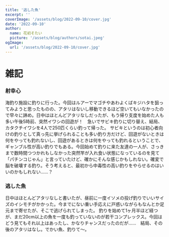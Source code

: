 ```yaml
---
title: '逃した魚'
excerpt: ''
coverImage: '/assets/blog/2022-09-10/cover.jpg'
date: '2022-09-10'
author:
  name: 花初そたい
  picture: '/assets/blog/authors/sotai.jpeg'
ogImage:
  url: '/assets/blog/2022-09-10/cover.jpg'
---
```

# 雑記

### 射幸心
海釣り施設に釣りに行った。今回はルアーでマゴチやあわよくばキジハタを狙ってみようと思ったものの、アタリはないし移動できるほど空いてもいなかったので早々に諦め。日中はほとんどアタリなしだったが、もう帰り支度を始めた人も多い午後5時前、突然イワシの回遊が！　急いでサビキ釣りに切り替え、結局、カタクチイワシを4人で250匹くらい釣って帰った。
サビキというのは初心者向けの釣りとして真っ先に挙げられることも多い釣り方だけど、回遊がないときは何をやっても釣れないし、回遊があるときは何をやっても釣れるということで、ギャンブル性が高い釣りでもある。今回始めて釣りに来た友達の一人が、さっきまで数時間つつかれもしなかった突然竿が入れ食い状態になっているのを見て「パチンコじゃん」と言っていたけど、確かにそんな感じかもしれない。確変で脳を破壊する釣り。そう考えると、最初から中毒性の高い釣りをやらせるのはいいのかもしれない……？

### 逃した魚
日中はほとんどアタリなしと書いたが、昼前に一度イソメの投げ釣りでいいサイズのイシモチがかかった。今までにない重い手応えに戸惑いながらもなんとか足元まで寄せたが、そこで逃げられてしまった。
釣りを始めて1ヶ月半ほど経つが、まだ20cm以上の魚を一度も釣っていないのが若干コンプレックス。今回はどう見てもそれ以上はあったし、かなりチャンスだったのだが……　結局、その後のアタリはなし。でかい魚、釣りて～。